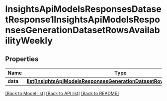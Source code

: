 # InsightsApiModelsResponsesDatasetResponse1InsightsApiModelsResponsesGenerationDatasetRowsAvailabilityWeekly

## Properties
Name | Type | Description | Notes
------------ | ------------- | ------------- | -------------
**data** | [**list[InsightsApiModelsResponsesGenerationDatasetRowsAvailabilityWeekly]**](InsightsApiModelsResponsesGenerationDatasetRowsAvailabilityWeekly.md) |  | [optional] 

[[Back to Model list]](../README.md#documentation-for-models) [[Back to API list]](../README.md#documentation-for-api-endpoints) [[Back to README]](../README.md)

